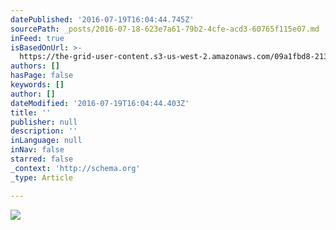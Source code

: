 ```yaml
---
datePublished: '2016-07-19T16:04:44.745Z'
sourcePath: _posts/2016-07-18-623e7a61-79b2-4cfe-acd3-60765f115e07.md
inFeed: true
isBasedOnUrl: >-
  https://the-grid-user-content.s3-us-west-2.amazonaws.com/09a1fbd8-2135-4eb5-a10d-b48cfbb3fb93.jpg
authors: []
hasPage: false
keywords: []
author: []
dateModified: '2016-07-19T16:04:44.403Z'
title: ''
publisher: null
description: ''
inLanguage: null
inNav: false
starred: false
_context: 'http://schema.org'
_type: Article

---
```

![](https://the-grid-user-content.s3-us-west-2.amazonaws.com/09a1fbd8-2135-4eb5-a10d-b48cfbb3fb93.jpg)